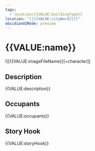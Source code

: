 ```yaml
---
tags:
  - location/{{VALUE:buildingType}}
location: "[[{{VALUE:cityWard}}]]"
obsidianUIMode: preview
---
```


# {{VALUE:name}}

![[{{VALUE:imageFileName}}|+character]]

## Description

{{VALUE:description}}

## Occupants

{{VALUE:occupants}}

## Story Hook

{{VALUE:storyHook}}
